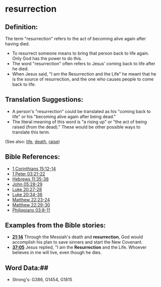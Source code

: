 # resurrection #

## Definition: ##

The term "resurrection" refers to the act of becoming alive again after having died.

* To resurrect someone means to bring that person back to life again. Only God has the power to do this.
* The word "resurrection" often refers to Jesus' coming back to life after he died.
* When Jesus said, "I am the Resurrection and the Life" he meant that he is the source of resurrection, and the one who causes people to come back to life.

## Translation Suggestions: ##

* A person's "resurrection" could be translated as his "coming back to life" or his "becoming alive again after being dead."
* The literal meaning of this word is "a rising up" or "the act of being raised (from the dead)." These would be other possible ways to translate this term.

(See also: [life](life.md), [death](../other/death.md), [raise](../other/raise.md))

## Bible References: ##

* [1 Corinthians 15:12-14](rc://en/tn/help/1co/15/12)
* [1 Peter 03:21-22](rc://en/tn/help/1pe/03/21)
* [Hebrews 11:35-38](rc://en/tn/help/heb/11/35)
* [John 05:28-29](rc://en/tn/help/jhn/05/28)
* [Luke 20:27-28](rc://en/tn/help/luk/20/27)
* [Luke 20:34-36](rc://en/tn/help/luk/20/34)
* [Matthew 22:23-24](rc://en/tn/help/mat/22/23)
* [Matthew 22:29-30](rc://en/tn/help/mat/22/29)
* [Philippians 03:8-11](rc://en/tn/help/php/03/08)

## Examples from the Bible stories: ##

* __[21:14](rc://en/tn/help/obs/21/14)__ Through the Messiah's death and __resurrection__, God would accomplish his plan to save sinners and start the New Covenant.
* __[37:05](rc://en/tn/help/obs/37/05)__ Jesus replied, "I am the __Resurrection__  and the Life. Whoever believes in me will live, even though he dies.

## Word Data:##

* Strong's: G386, G1454, G1815
